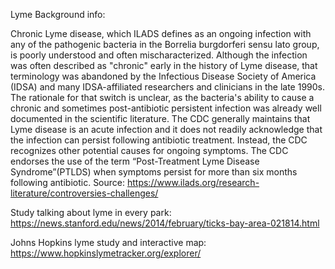 Lyme Background info:

Chronic Lyme disease, which ILADS defines as an ongoing infection with any of the pathogenic bacteria in the Borrelia burgdorferi sensu lato group, is poorly understood and often mischaracterized. Although the infection was often described as "chronic" early in the history of Lyme disease, that terminology was abandoned by the Infectious Disease Society of America (IDSA) and many IDSA-affiliated researchers and clinicians in the late 1990s. The rationale for that switch is unclear, as the bacteria's ability to cause a chronic and sometimes post-antibiotic persistent infection was already well documented in the scientific literature. The CDC generally maintains that Lyme disease is an acute infection and it does not readily acknowledge that the infection can persist following antibiotic treatment. Instead, the CDC recognizes other potential causes for ongoing symptoms. The CDC endorses the use of the term “Post-Treatment Lyme Disease Syndrome”(PTLDS) when symptoms persist for more than six months following antibiotic.
Source: https://www.ilads.org/research-literature/controversies-challenges/

Study talking about lyme in every park:
https://news.stanford.edu/news/2014/february/ticks-bay-area-021814.html

Johns Hopkins lyme study and interactive map:
https://www.hopkinslymetracker.org/explorer/